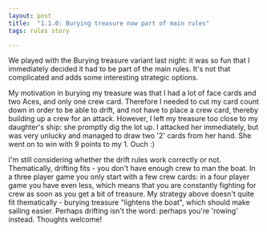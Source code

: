 ```yaml
---
layout: post
title:  "1.1.0: Burying treasure now part of main rules"
tags: rules story

---
```


We played with the Burying treasure variant last night: it was so fun that I immediately decided it had to be part of the main rules. It's not that complicated and adds some interesting strategic options.

My motivation in burying my treasure was that I had a lot of face cards and two Aces, and only one crew card. Therefore I needed to cut my card count down in order to be able to drift, and not have to place a crew card, thereby building up a crew for an attack. However, I left my treasure too close to my daughter's ship: she promptly dig the lot up. I attacked her immediately, but was very unlucky and managed to draw two '2' cards from her hand. She went on to win with 9 points to my 1. Ouch :)

I'm still considering whether the drift rules work correctly or not. Thematically, drifting fits - you don't have enough crew to man the boat. In a three player game you only start with a few crew cards: in a four player game you have even less, which means that you are constantly fighting for crew as soon as you get a bit of treasure. My strategy above doesn't quite fit thematically - burying treasure "lightens the boat", which should make sailing easier. Perhaps drifting isn't the word: perhaps you're 'rowing' instead. Thoughts welcome!
